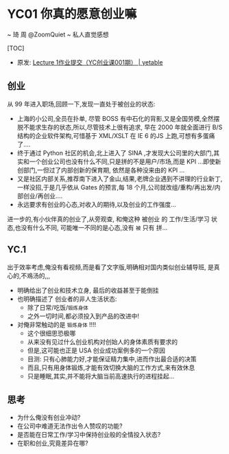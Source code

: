 # YC01 你真的愿意创业嘛
~ 琦 周 @ZoomQuiet
~ 私人直觉感想

[TOC]

- 原发: [Lecture 1作业提交（YC创业课001期） | yetable](http://yetable.com/s/xke4un/lecture_1_yc_001)

## 创业
从 99 年进入职场,回顾一下,发现一直处于被创业的状态:

- 上海的小公司,全员在扑单, 尽管 BOSS 有中石化的背影,又是全国劳模,全然摆脱不能求生存的状态,所以,尽管技术上很有追求, 早在 2000 年就全面进行 B/S 结构的企业软件架构,可惜基于 XML/XSLT 在 IE 6 的JS 上跑,可想有多蛋痛了....
- 终于通过 Python 社区的机会,北上进入了 SINA ,才发现大公司里的大部门,其实和一个创业公司也没有什么不同,只是拼的不是用户/市场,而是 KPI ...即使新创部门,一但过了内部创新的保育期, 依然是各种没来由的 KPI ...
- 又是社区内部关系,推荐南下进入了金山,结果,老牌企业遇到不讲理的行业新丁, 一样没招,于是几乎依从 Gates 的预言,每 18 个月,公司就改组/重构/再出发/内部创业/再创业....
- 永远要求有创业的心态,对收入的期待,以及创业的工作强度...

进一步的,有小伙伴真的创业了,从旁观查, 和俺这种
被创业 的 工作/生活/学习 状态,也没有什么不同,
可能唯一不同的是心态,没有 `被` 只有 拼...

## YC.1

出于效率考虑,俺没有看视频,而是看了文字版,明确相对国内类似创业辅导班,
是真心的,不鳮汤的,,,

- 明确给出了创业和技术立身, 最后的收益甚至于能倒挂
- 也明确描述了 创业者的非人生活状态:
    + 除了日常/吃饭/`锻炼身体`
    + 之外一切时间,都必须投入到产品的改进中!
- 对俺非常触动的是 `锻炼身体` !!!!
    + 这个很细思恐极哪
    + 从来没有见过什么创业机构对创始人的身体素质有要求的
    + 但是,这可能也正是 USA 创业成功案例多的一个原因
    + 目测: 只有心肺能力好,才能保证精力集中,进而作出最合适的决策
    + 而且,只有用身体锻炼,才能有效切换大脑的工作方式,来有效休息
    + 只是睡眠,其实,并不能将大脑当前高速执行的进程挂起...


## 思考

- 为什么俺没有创业冲动?
- 在公司中难道无法作出令人赞叹的功能?
- 是否能在日常工作/学习中保持创业般的全情投入状态?
- 在职和创业,究竟差异在哪?
